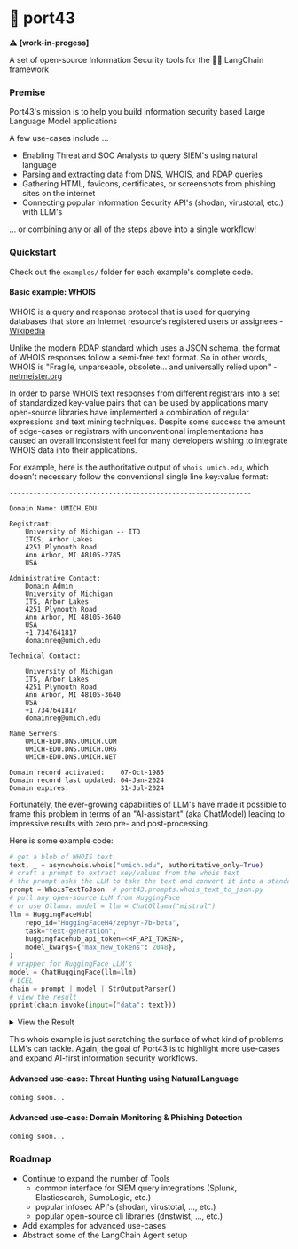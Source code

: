 # 🤿 port43

⚠️ **[work-in-progess]**

A set of open-source Information Security tools for the 🦜🔗 LangChain framework

### Premise

Port43's mission is to help you build information security based Large Language Model applications 

A few use-cases include ...
- Enabling Threat and SOC Analysts to query SIEM's using natural language
- Parsing and extracting data from DNS, WHOIS, and RDAP queries
- Gathering HTML, favicons, certificates, or screenshots from phishing sites on the internet
- Connecting popular Information Security API's (shodan, virustotal, etc.) with LLM's

... or combining any or all of the steps above into a single workflow!

### Quickstart

Check out the `examples/` folder for each example's complete code.

#### Basic example: WHOIS

WHOIS is a query and response protocol that is used for querying databases 
that store an Internet resource's registered users or assignees - [Wikipedia](https://en.wikipedia.org/wiki/WHOIS)

Unlike the modern RDAP standard which uses a JSON schema, the format of WHOIS responses follow a semi-free text format. 
So in other words, WHOIS is "Fragile, unparseable, obsolete... and universally relied upon" - [netmeister.org](https://www.netmeister.org/blog/whois.html)

In order to parse WHOIS text responses from different registrars into a set of standardized key-value pairs that can be 
used by applications many open-source libraries have implemented a combination of regular expressions and text mining 
techniques. Despite some success the amount of edge-cases or registrars with unconventional implementations has caused
an overall inconsistent feel for many developers wishing to integrate WHOIS data into their applications.

For example, here is the authoritative output of `whois umich.edu`, which doesn't necessary follow 
the conventional single line key:value format:
```
-------------------------------------------------------------

Domain Name: UMICH.EDU

Registrant:
	University of Michigan -- ITD
	ITCS, Arbor Lakes
	4251 Plymouth Road
	Ann Arbor, MI 48105-2785
	USA

Administrative Contact:
	Domain Admin
	University of Michigan
	ITS, Arbor Lakes
	4251 Plymouth Road
	Ann Arbor, MI 48105-3640
	USA
	+1.7347641817
	domainreg@umich.edu

Technical Contact:
	 
	University of Michigan
	ITS, Arbor Lakes
	4251 Plymouth Road
	Ann Arbor, MI 48105-3640
	USA
	+1.7347641817
	domainreg@umich.edu

Name Servers:
	UMICH-EDU.DNS.UMICH.COM
	UMICH-EDU.DNS.UMICH.ORG
	UMICH-EDU.DNS.UMICH.NET

Domain record activated:    07-Oct-1985
Domain record last updated: 04-Jan-2024
Domain expires:             31-Jul-2024

```

Fortunately, the ever-growing capabilities of LLM's have made it possible to frame this problem in terms of an "AI-assistant"
(aka ChatModel) leading to impressive results with zero pre- and post-processing.

Here is some example code:

```python
# get a blob of WHOIS text
text, _ = asyncwhois.whois("umich.edu", authoritative_only=True)
# craft a prompt to extract key/values from the whois text
# the prompt asks the LLM to take the text and convert it into a standardized JSON format
prompt = WhoisTextToJson  # port43.prompts.whois_text_to_json.py
# pull any open-source LLM from HuggingFace
# or use Ollama: model = llm = ChatOllama("mistral")
llm = HuggingFaceHub(
    repo_id="HuggingFaceH4/zephyr-7b-beta",
    task="text-generation",
    huggingfacehub_api_token=<HF_API_TOKEN>,
    model_kwargs={"max_new_tokens": 2048},
)
# wrapper for HuggingFace LLM's
model = ChatHuggingFace(llm=llm)
# LCEL
chain = prompt | model | StrOutputParser()
# view the result
pprint(chain.invoke(input={"data": text}))
```
<details>
  <summary>View the Result</summary>
  
Note that there is absolutely no postprocessing of the LLM output. The LLM
was able to match all keys/values on its own. Further processing could be added to
convert timestamps, fill-in null values, or modify values for a specific use-case.

```json
{
  "admin_address": "University of Michigan -- ITD\\nITCS, Arbor Lakes\\n4251 Plymouth Road\\nAnn Arbor, MI 48105-2785\\nUSA",
  "admin_city": "Ann Arbor",
  "admin_country": "USA",
  "admin_email": "domainreg@umich.edu",
  "admin_fax": "+1.7347641817",
  "admin_id": "",
  "admin_name": "",
  "admin_organization": "University of Michigan -- ITD",
  "admin_phone": "+1.7347641817",
  "admin_state": "",
  "admin_zipcode": "48105-3640",
  "billing_address": "University of Michigan -- ITD\\nITCS, Arbor Lakes\\n4251 Plymouth Road\\nAnn Arbor, MI 48105-3640\\nUSA",
  "billing_city": "Ann Arbor",
  "billing_country": "USA",
  "billing_email": "",
  "billing_fax": "+1.7347641817",
  "billing_id": "",
  "billing_name": "",
  "billing_organization": "University of Michigan -- ITD",
  "billing_phone": "+1.7347641817",
  "billing_state": "",
  "billing_zipcode": "48105-3640",
  "created": "07-Oct-1985",
  "dnssec": "",
  "domain_name": "UMICH.EDU",
  "expires": "31-Jul-2024",
  "name_servers": [
    "UMICH-EDU.DNS.UMICH.ORG",
    "UMICH-EDU.DNS.UMICH.NET",
    "UMICH-EDU.DNS.UMICH.COM"
  ],
  "registrant_address": "University of Michigan -- ITD\\nITCS, Arbor Lakes\\n4251 Plymouth Road\\nAnn Arbor, MI 48105-2785\\nUSA",
  "registrant_city": "Ann Arbor",
  "registrant_country": "USA",
  "registrant_email": "",
  "registrant_fax": "+1.7347641817",
  "registrant_id": "",
  "registrant_name": "",
  "registrant_organization": "University of Michigan -- ITD",
  "registrant_phone": "+1.7347641817",
  "registrant_state": "",
  "registrant_zipcode": "48105-2785",
  "registrar": "",
  "registrar_abuse_email": "",
  "registrar_abuse_phone": "",
  "registrar_iana_id": "",
  "registrar_url": "",
  "status": [
    "active"
  ],
  "tech_address": "University of Michigan\\nITS, Arbor Lakes\\n4251 Plymouth Road\\nAnn Arbor, MI 48105-3640\\nUSA",
  "tech_city": "Ann Arbor",
  "tech_country": "USA",
  "tech_email": "",
  "tech_fax": "+1.7347641817",
  "tech_id": "",
  "tech_name": "",
  "tech_organization": "University of Michigan",
  "tech_phone": "+1.7347641817",
  "tech_state": "",
  "tech_zipcode": "48105-3640",
  "updated": "04-Jan-2024"
}
```
</details>

This whois example is just scratching the surface of what kind of problems LLM's can tackle. 
Again, the goal of Port43 is to highlight more use-cases and expand AI-first information security workflows. 

#### Advanced use-case: Threat Hunting using Natural Language

```python
coming soon...
```

#### Advanced use-case: Domain Monitoring & Phishing Detection

```python
coming soon...
```

### Roadmap
- Continue to expand the number of Tools
  - common interface for SIEM query integrations (Splunk, Elasticsearch, SumoLogic, etc.)
  - popular infosec API's (shodan, virustotal, ..., etc.)
  - popular open-source cli libraries (dnstwist, ..., etc.)  
- Add examples for advanced use-cases
- Abstract some of the LangChain Agent setup
